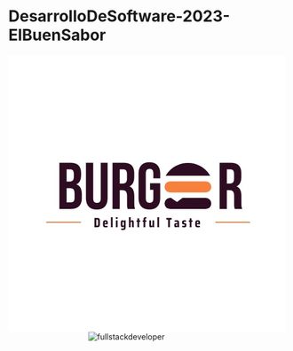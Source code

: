 # DesarrolloDeSoftware-2023-ElBuenSabor

<p align="center">
    <img
    src="b732c2df-b05f-4e51-a076-28629e391a31.jpg"
    alt="fullstackdeveloper"
    width="500px"
    height="500px"
    align="left"
/>

<p>
    <img
    src="https://media.giphy.com/media/2C6v4QD5d3YOO4YhID/giphy-downsized-large.gif"
    alt="fullstackdeveloper"
    width="360px"
    height="260px"
    align="right"
/>
</p>
